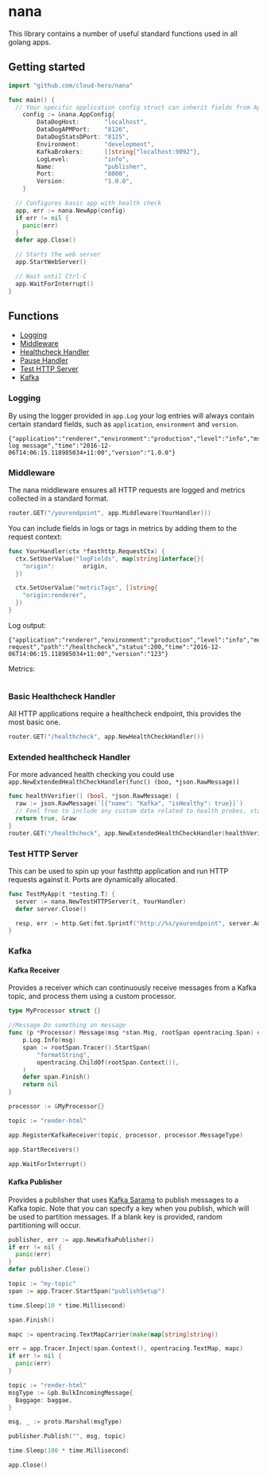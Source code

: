 # nana

This library contains a number of useful standard functions used in all golang apps.

## Getting started

```go
import "github.com/cloud-hero/nana"

func main() {
  // Your specific application config struct can inherit fields from AppConfig
	config := &nana.AppConfig{
		DataDogHost:       "localhost",
		DataDogAPMPort:    "8126",
		DataDogStatsDPort: "8125",
		Environment:       "development",
		KafkaBrokers:      []string{"localhost:9092"},
		LogLevel:          "info",
		Name:              "publisher",
		Port:              "8000",
		Version:           "1.0.0",
	}

  // Configures basic app with health check
  app, err := nana.NewApp(config)
  if err != nil {
    panic(err)
  }
  defer app.Close()

  // Starts the web server
  app.StartWebServer()

  // Wait until Ctrl-C
  app.WaitForInterrupt()
}
```

## Functions

* [Logging](#logging)
* [Middleware](#middleware)
* [Healthcheck Handler](#healthcheck-handler)
* [Pause Handler](#pause-handler)
* [Test HTTP Server](#test-http-server)
* [Kafka](#kafka)

### Logging

By using the logger provided in `app.Log` your log entries will always contain certain standard fields, such as `application`, `environment` and `version`.

```
{"application":"renderer","environment":"production","level":"info","msg":"Your log message","time":"2016-12-06T14:06:15.118985034+11:00","version":"1.0.0"}
```

### Middleware

The nana middleware ensures all HTTP requests are logged and metrics collected in a standard format.

```go
router.GET("/yourendpoint", app.Middleware(YourHandler)))
```

You can include fields in logs or tags in metrics by adding them to the request context:

```go
func YourHandler(ctx *fasthttp.RequestCtx) {
  ctx.SetUserValue("logFields", map[string]interface{}{
    "origin":        origin,
  })

  ctx.SetUserValue("metricTags", []string{
    "origin:renderer",
  })
}
```

Log output:

```
{"application":"renderer","environment":"production","level":"info","method":"GET","msg":"Successful request","path":"/healthcheck","status":200,"time":"2016-12-06T14:06:15.118985034+11:00","version":"123"}
```

Metrics:

```
```

### Basic Healthcheck Handler
All HTTP applications require a healthcheck endpoint, this provides the most basic one.

```go
router.GET("/healthcheck", app.NewHealthCheckHandler())
```

### Extended healthcheck Handler
For more advanced health checking you could use ``` app.NewExtendedHealthCheckHandler(func() (boo, *json.RawMessage)) ```

```go
func healthVerifier() (bool, *json.RawMessage) {
  raw := json.RawMessage(`[{"name": "Kafka", "isHealthy": true}]`)
  // Feel free to include any custom data related to health probes, stats, latency values etc
  return true, &raw
}
router.GET("/healthcheck", app.NewExtendedHealthCheckHandler(healthVerifier))
```

### Test HTTP Server
This can be used to spin up your fasthttp application and run HTTP requests against it.  Ports are dynamically allocated.

```go
func TestMyApp(t *testing.T) {
  server := nana.NewTestHTTPServer(t, YourHandler)
  defer server.Close()

  resp, err := http.Get(fmt.Sprintf("http://%s/yourendpoint", server.Addr()))
}
```

### Kafka

#### Kafka Receiver
Provides a receiver which can continuously receive messages from a Kafka topic, and process them using a custom processor.

```go
type MyProcessor struct {}

//Message Do something on message
func (p *Processor) Message(msg *stan.Msg, rootSpan opentracing.Span) error {
	p.Log.Info(msg)
	span := rootSpan.Tracer().StartSpan(
		"formatString",
		opentracing.ChildOf(rootSpan.Context()),
	)
	defer span.Finish()
	return nil
}

processor := &MyProcessor{}

topic := "render-html"

app.RegisterKafkaReceiver(topic, processor, processor.MessageType)

app.StartReceivers()

app.WaitForInterrupt()
```

#### Kafka Publisher
Provides a publisher that uses [Kafka Sarama](https://github.com/Shopify/sarama) to publish messages to a Kafka topic.  Note that you can specify a key when you publish, which will be used to partition messages. If a blank key is provided, random partitioning will occur.

```go
publisher, err := app.NewKafkaPublisher()
if err != nil {
  panic(err)
}
defer publisher.Close()

topic := "my-topic"
span := app.Tracer.StartSpan("publishSetup")

time.Sleep(10 * time.Millisecond)

span.Finish()

mapc := opentracing.TextMapCarrier(make(map[string]string))

err = app.Tracer.Inject(span.Context(), opentracing.TextMap, mapc)
if err != nil {
  panic(err)
}

topic := "render-html"
msgType := &pb.BulkIncomingMessage{
  Baggage: baggae,
}

msg, _ := proto.Marshal(msgType)

publisher.Publish("", msg, topic)

time.Sleep(100 * time.Millisecond)

app.Close()
```
